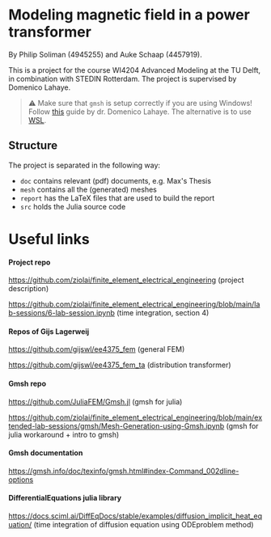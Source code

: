 # Modeling magnetic field in a power transformer
By Philip Soliman (4945255) and Auke Schaap (4457919).

This is a project for the course WI4204 Advanced Modeling at the TU Delft, in combination with STEDIN Rotterdam. The project is supervised by Domenico Lahaye.


> ⚠️ Make sure that `gmsh` is setup correctly if you are using Windows! Follow [this](https://github.com/ziolai/finite_element_electrical_engineering/blob/main/extended-lab-sessions/gmsh/Mesh-Generation-using-Gmsh.ipynb) guide by dr. Domenico Lahaye. The alternative is to use [WSL](https://learn.microsoft.com/en-us/windows/wsl/about).


## Structure

The project is separated in the following way:
- `doc` contains relevant (pdf) documents, e.g. Max's Thesis
- `mesh` contains all the (generated) meshes
- `report` has the LaTeX files that are used to build the report
- `src` holds the Julia source code


# Useful links

#### Project repo
https://github.com/ziolai/finite_element_electrical_engineering (project description)

https://github.com/ziolai/finite_element_electrical_engineering/blob/main/lab-sessions/6-lab-session.ipynb (time integration, section 4)

#### Repos of Gijs Lagerweij
https://github.com/gijswl/ee4375_fem (general FEM)

https://github.com/gijswl/ee4375_fem_ta (distribution transformer)

#### Gmsh repo
https://github.com/JuliaFEM/Gmsh.jl (gmsh for julia)

https://github.com/ziolai/finite_element_electrical_engineering/blob/main/extended-lab-sessions/gmsh/Mesh-Generation-using-Gmsh.ipynb (gmsh for julia workaround + intro to gmsh)

#### Gmsh documentation 
https://gmsh.info/doc/texinfo/gmsh.html#index-Command_002dline-options

#### DifferentialEquations julia library
https://docs.sciml.ai/DiffEqDocs/stable/examples/diffusion_implicit_heat_equation/ (time integration of diffusion equation using ODEproblem method)